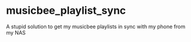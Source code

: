 # musicbee_playlist_sync
A stupid solution to get my musicbee playlists in sync with my phone from my NAS
